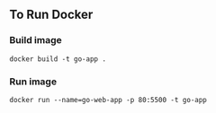 ## To Run Docker

### Build image

```
docker build -t go-app .

```

### Run image
```
docker run --name=go-web-app -p 80:5500 -t go-app

```
